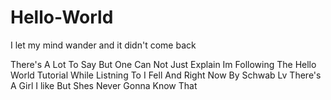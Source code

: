 # Hello-World
I let my mind wander and it didn't come back 

There's  A Lot To Say But One Can Not Just Explain
Im Following The Hello World Tutorial While Listning To I Fell And Right Now By Schwab Lv
There's A Girl I like But Shes Never Gonna Know That 
